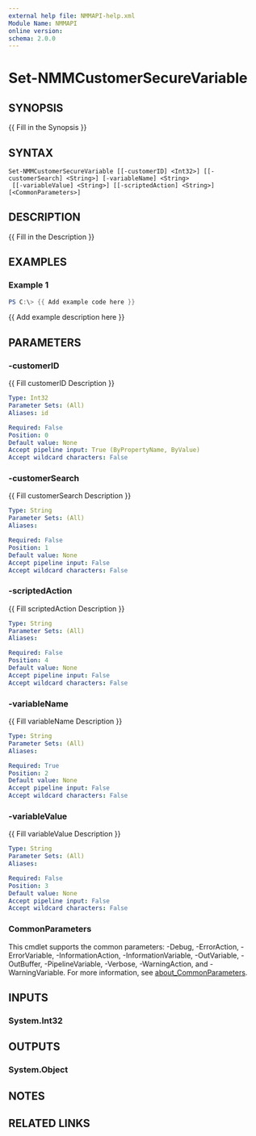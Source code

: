 ```yaml
---
external help file: NMMAPI-help.xml
Module Name: NMMAPI
online version:
schema: 2.0.0
---
```


# Set-NMMCustomerSecureVariable

## SYNOPSIS
{{ Fill in the Synopsis }}

## SYNTAX

```
Set-NMMCustomerSecureVariable [[-customerID] <Int32>] [[-customerSearch] <String>] [-variableName] <String>
 [[-variableValue] <String>] [[-scriptedAction] <String>] [<CommonParameters>]
```

## DESCRIPTION
{{ Fill in the Description }}

## EXAMPLES

### Example 1
```powershell
PS C:\> {{ Add example code here }}
```

{{ Add example description here }}

## PARAMETERS

### -customerID
{{ Fill customerID Description }}

```yaml
Type: Int32
Parameter Sets: (All)
Aliases: id

Required: False
Position: 0
Default value: None
Accept pipeline input: True (ByPropertyName, ByValue)
Accept wildcard characters: False
```

### -customerSearch
{{ Fill customerSearch Description }}

```yaml
Type: String
Parameter Sets: (All)
Aliases:

Required: False
Position: 1
Default value: None
Accept pipeline input: False
Accept wildcard characters: False
```

### -scriptedAction
{{ Fill scriptedAction Description }}

```yaml
Type: String
Parameter Sets: (All)
Aliases:

Required: False
Position: 4
Default value: None
Accept pipeline input: False
Accept wildcard characters: False
```

### -variableName
{{ Fill variableName Description }}

```yaml
Type: String
Parameter Sets: (All)
Aliases:

Required: True
Position: 2
Default value: None
Accept pipeline input: False
Accept wildcard characters: False
```

### -variableValue
{{ Fill variableValue Description }}

```yaml
Type: String
Parameter Sets: (All)
Aliases:

Required: False
Position: 3
Default value: None
Accept pipeline input: False
Accept wildcard characters: False
```

### CommonParameters
This cmdlet supports the common parameters: -Debug, -ErrorAction, -ErrorVariable, -InformationAction, -InformationVariable, -OutVariable, -OutBuffer, -PipelineVariable, -Verbose, -WarningAction, and -WarningVariable. For more information, see [about_CommonParameters](http://go.microsoft.com/fwlink/?LinkID=113216).

## INPUTS

### System.Int32

## OUTPUTS

### System.Object
## NOTES

## RELATED LINKS
